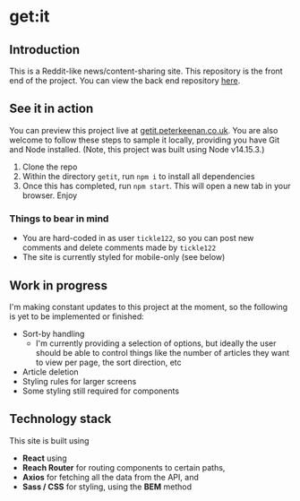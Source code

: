 # get:it

## Introduction

This is a Reddit-like news/content-sharing site. This repository is the front end of the project. You can view the back end repository [here](https://github.com/galambborong/pk-nc-news).

## See it in action

You can preview this project live at [getit.peterkeenan.co.uk](https://getit.peterkeenan.co.uk). You are also welcome to follow these steps to sample it locally, providing you have Git and Node installed. (Note, this project was built using Node v14.15.3.)

1. Clone the repo
2. Within the directory `getit`, run `npm i` to install all dependencies
3. Once this has completed, run `npm start`. This will open a new tab in your browser. Enjoy

### Things to bear in mind

- You are hard-coded in as user `tickle122`, so you can post new comments and delete comments made by `tickle122`
- The site is currently styled for mobile-only (see below)

## Work in progress

I'm making constant updates to this project at the moment, so the following is yet to be implemented or finished:

- Sort-by handling
  - I'm currently providing a selection of options, but ideally the user should be able to control things like the number of articles they want to view per page, the sort direction, etc
- Article deletion
- Styling rules for larger screens
- Some styling still required for components

## Technology stack

This site is built using

- **React** using
- **Reach Router** for routing components to certain paths,
- **Axios** for fetching all the data from the API, and
- **Sass / CSS** for styling, using the **BEM** method
